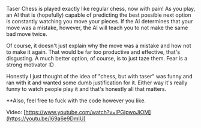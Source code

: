 Taser Chess is played exactly like regular chess, now with pain! As you play, an AI that is (hopefully) capable of predicting the best possible next option is constantly watching you move your pieces. If the AI determines that your move was a mistake, however, the AI will teach you to not make the same bad move twice.

Of course, it doesn't just explain why the move was a mistake and how not to make it again. That would be far too productive and effective, that's disgusting. A much better option, of course, is to just taze them. Fear is a strong motivator :D

Honestly I just thought of the idea of "chess, but with taser" was funny and ran with it and wanted some dumb justification for it. Either way it's really funny to watch people play it and that's honestly all that matters.

**Also, feel free to fuck with the code however you like.

Video: [https://www.youtube.com/watch?v=lPGipwoJiOM](https://youtu.be/l69a6e9DmIU)
